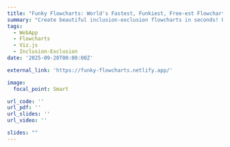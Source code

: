 ```yaml
---
title: "Funky Flowcharts: World's Fastest, Funkiest, Free-est Flowchart-o-matic"
summary: "Create beautiful inclusion-exclusion flowcharts in seconds! Use blank lines to separate nodes, '->' for side-track nodes, and optional spacing controls."
tags:
  - WebApp
  - Flowcharts
  - Viz.js
  - Inclusion-Exclusion
date: '2025-09-20T00:00:00Z'

external_link: 'https://funky-flowcharts.netlify.app/'

image:
  focal_point: Smart

url_code: ''
url_pdf: ''
url_slides: ''
url_video: ''

slides: ""
---
```

